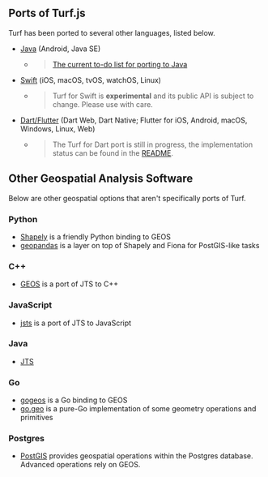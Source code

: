 ## Ports of Turf.js

Turf has been ported to several other languages, listed below.

- [Java](https://github.com/mapbox/mapbox-java/tree/master/services-turf/src/main/java/com/mapbox/turf) (Android, Java SE)
  - > [The current to-do list for porting to Java](https://github.com/mapbox/mapbox-java/blob/master/docs/turf-port.md)
- [Swift](https://github.com/mapbox/turf-swift/) (iOS, macOS, tvOS, watchOS, Linux)
  - > Turf for Swift is **experimental** and its public API is subject to change. Please use with care.
- [Dart/Flutter](https://github.com/dartclub/turf_dart) (Dart Web, Dart Native; Flutter for iOS, Android, macOS, Windows, Linux, Web)
  - > The Turf for Dart port is still in progress, the implementation status can be found in the [README](https://github.com/dartclub/turf_dart#components).

## Other Geospatial Analysis Software

Below are other geospatial options that aren't specifically ports of Turf.

### Python

* [Shapely](https://pypi.python.org/pypi/Shapely) is a friendly Python binding to GEOS
* [geopandas](https://geopandas.org/) is a layer on top of Shapely and Fiona for PostGIS-like tasks

### C++

* [GEOS](https://libgeos.org/) is a port of JTS to C++

### JavaScript

* [jsts](https://github.com/bjornharrtell/jsts) is a port of JTS to JavaScript

### Java

* [JTS](https://www.tsusiatsoftware.net/jts/main.html)

### Go

* [gogeos](https://paulsmith.github.io/gogeos/) is a Go binding to GEOS
* [go.geo](https://github.com/paulmach/go.geo) is a pure-Go implementation of some geometry operations and primitives

### Postgres

* [PostGIS](https://postgis.net/) provides geospatial operations within the Postgres database. Advanced operations rely on GEOS.
